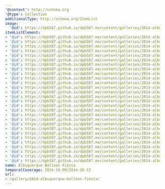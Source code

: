```yaml
---
'@context': http://schema.org
'@type': Collection
additionalType: http://schema.org/ItemList
image:
  '@id': https://dpb587.github.io/dpb587.me/content/galleries/2014-albuquerque-balloon-fiesta/f114579-img-1074.md
itemListElement:
- '@id': https://dpb587.github.io/dpb587.me/content/galleries/2014-albuquerque-balloon-fiesta/a6016aa-img-1035.md
- '@id': https://dpb587.github.io/dpb587.me/content/galleries/2014-albuquerque-balloon-fiesta/f98e69a-img-1037.md
- '@id': https://dpb587.github.io/dpb587.me/content/galleries/2014-albuquerque-balloon-fiesta/ceb86f3-img-1039.md
- '@id': https://dpb587.github.io/dpb587.me/content/galleries/2014-albuquerque-balloon-fiesta/700178d-img-1048.md
- '@id': https://dpb587.github.io/dpb587.me/content/galleries/2014-albuquerque-balloon-fiesta/1953f93-img-1049.md
- '@id': https://dpb587.github.io/dpb587.me/content/galleries/2014-albuquerque-balloon-fiesta/9691dba-img-1051.md
- '@id': https://dpb587.github.io/dpb587.me/content/galleries/2014-albuquerque-balloon-fiesta/8230d10-img-1053.md
- '@id': https://dpb587.github.io/dpb587.me/content/galleries/2014-albuquerque-balloon-fiesta/12895b3-img-1054.md
- '@id': https://dpb587.github.io/dpb587.me/content/galleries/2014-albuquerque-balloon-fiesta/5cd399d-img-1055.md
- '@id': https://dpb587.github.io/dpb587.me/content/galleries/2014-albuquerque-balloon-fiesta/73caf88-img-1058.md
- '@id': https://dpb587.github.io/dpb587.me/content/galleries/2014-albuquerque-balloon-fiesta/3c75e84-img-1059.md
- '@id': https://dpb587.github.io/dpb587.me/content/galleries/2014-albuquerque-balloon-fiesta/700b097-img-1071.md
- '@id': https://dpb587.github.io/dpb587.me/content/galleries/2014-albuquerque-balloon-fiesta/f114579-img-1074.md
- '@id': https://dpb587.github.io/dpb587.me/content/galleries/2014-albuquerque-balloon-fiesta/cf568c1-img-1084.md
- '@id': https://dpb587.github.io/dpb587.me/content/galleries/2014-albuquerque-balloon-fiesta/a2f3fee-img-1089.md
- '@id': https://dpb587.github.io/dpb587.me/content/galleries/2014-albuquerque-balloon-fiesta/e93dd19-img-1091.md
- '@id': https://dpb587.github.io/dpb587.me/content/galleries/2014-albuquerque-balloon-fiesta/e20c89c-img-1094.md
- '@id': https://dpb587.github.io/dpb587.me/content/galleries/2014-albuquerque-balloon-fiesta/6b77a4f-img-1095.md
- '@id': https://dpb587.github.io/dpb587.me/content/galleries/2014-albuquerque-balloon-fiesta/2c795a3-img-1099.md
- '@id': https://dpb587.github.io/dpb587.me/content/galleries/2014-albuquerque-balloon-fiesta/12014b2-img-1102.md
- '@id': https://dpb587.github.io/dpb587.me/content/galleries/2014-albuquerque-balloon-fiesta/924c0ae-img-1103.md
- '@id': https://dpb587.github.io/dpb587.me/content/galleries/2014-albuquerque-balloon-fiesta/a42dbc3-img-1106.md
- '@id': https://dpb587.github.io/dpb587.me/content/galleries/2014-albuquerque-balloon-fiesta/0e588f6-img-1110.md
- '@id': https://dpb587.github.io/dpb587.me/content/galleries/2014-albuquerque-balloon-fiesta/82c066d-img-1121.md
- '@id': https://dpb587.github.io/dpb587.me/content/galleries/2014-albuquerque-balloon-fiesta/2681241-img-1122.md
- '@id': https://dpb587.github.io/dpb587.me/content/galleries/2014-albuquerque-balloon-fiesta/1b9b6f2-img-1127.md
- '@id': https://dpb587.github.io/dpb587.me/content/galleries/2014-albuquerque-balloon-fiesta/c60d938-img-1145.md
- '@id': https://dpb587.github.io/dpb587.me/content/galleries/2014-albuquerque-balloon-fiesta/507bcb2-img-1148.md
name: Albuquerque Balloon Fiesta
temporalCoverage: 2014-10-09/2014-10-13
url:
- /gallery/2014-albuquerque-balloon-fiesta/
---
```

